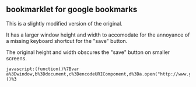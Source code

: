 ## bookmarklet for google bookmarks

This is a slightly modified version of the original. 

It has a larger window height and width to accomodate for the annoyance of a missing keyboard shortcut for the "save" button.

The original height and width obscures the "save" button on smaller screens.

```
javascript:(function()%7Bvar a%3Dwindow,b%3Ddocument,c%3DencodeURIComponent,d%3Da.open("http://www.google.com/bookmarks/mark%3Fop%3Dedit%26output%3Dpopup%26bkmk%3D"%2Bc(b.location)%2B"%26title%3D"%2Bc(b.title),"bkmk_popup","left%3D"%2B((a.screenX%7C%7Ca.screenLeft)%2B10)%2B",top%3D"%2B((a.screenY%7C%7Ca.screenTop)%2B10)%2B",height%3D720px,width%3D750px,resizable%3D1,alwaysRaised%3D1")%3Ba.setTimeout(function()%7Bd.focus()%7D,300)%7D)()%3
```
